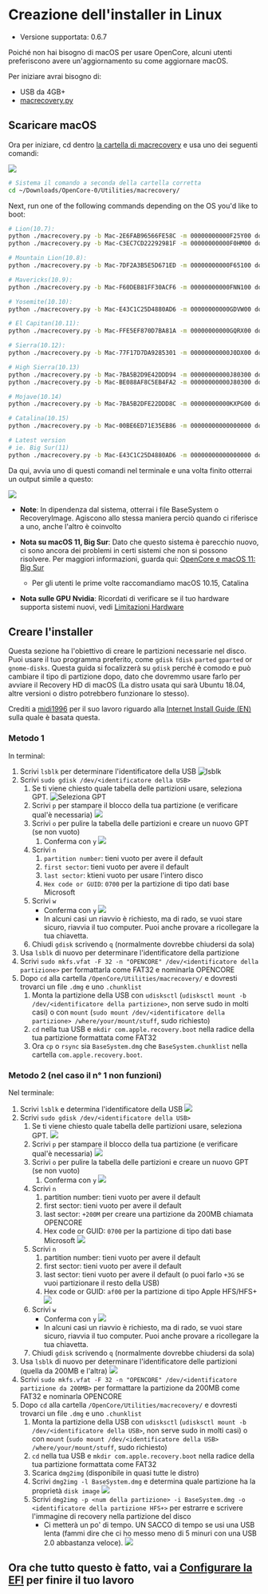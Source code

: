 # Creazione dell'installer in Linux

* Versione supportata: 0.6.7

Poiché non hai bisogno di macOS per usare OpenCore, alcuni utenti preferiscono avere un'aggiornamento su come aggiornare macOS.

Per iniziare avrai bisogno di:

* USB da 4GB+
* [macrecovery.py](https://github.com/acidanthera/OpenCorePkg/releases)
  
## Scaricare macOS

Ora per iniziare, cd dentro [la cartella di macrecovery](https://github.com/acidanthera/OpenCorePkg/releases) e usa uno dei seguenti comandi:

![](../images/installer-guide/legacy-mac-install-md/macrecovery.png)

```sh
# Sistema il comando a seconda della cartella corretta
cd ~/Downloads/OpenCore-0/Utilities/macrecovery/
```

Next, run one of the following commands depending on the OS you'd like to boot:

```sh
# Lion(10.7):
python ./macrecovery.py -b Mac-2E6FAB96566FE58C -m 00000000000F25Y00 download
python ./macrecovery.py -b Mac-C3EC7CD22292981F -m 00000000000F0HM00 download

# Mountain Lion(10.8):
python ./macrecovery.py -b Mac-7DF2A3B5E5D671ED -m 00000000000F65100 download

# Mavericks(10.9):
python ./macrecovery.py -b Mac-F60DEB81FF30ACF6 -m 00000000000FNN100 download

# Yosemite(10.10):
python ./macrecovery.py -b Mac-E43C1C25D4880AD6 -m 00000000000GDVW00 download

# El Capitan(10.11):
python ./macrecovery.py -b Mac-FFE5EF870D7BA81A -m 00000000000GQRX00 download

# Sierra(10.12):
python ./macrecovery.py -b Mac-77F17D7DA9285301 -m 00000000000J0DX00 download

# High Sierra(10.13)
python ./macrecovery.py -b Mac-7BA5B2D9E42DDD94 -m 00000000000J80300 download
python ./macrecovery.py -b Mac-BE088AF8C5EB4FA2 -m 00000000000J80300 download

# Mojave(10.14)
python ./macrecovery.py -b Mac-7BA5B2DFE22DDD8C -m 00000000000KXPG00 download

# Catalina(10.15)
python ./macrecovery.py -b Mac-00BE6ED71E35EB86 -m 00000000000000000 download

# Latest version
# ie. Big Sur(11)
python ./macrecovery.py -b Mac-E43C1C25D4880AD6 -m 00000000000000000 download
```

Da qui, avvia uno di questi comandi nel terminale e una volta finito otterrai un output simile a questo:

![](../images/installer-guide/legacy-mac-install-md/download-done.png)

* **Note**: In dipendenza dal sistema, otterrai i file BaseSystem o RecoveryImage. Agiscono allo stessa maniera perciò quando ci riferisce a uno, anche l'altro è coinvolto

* **Nota su macOS 11, Big Sur**: Dato che questo sistema è parecchio nuovo, ci sono ancora dei problemi in certi sistemi che non si possono risolvere. Per maggiori informazioni, guarda qui: [OpenCore e macOS 11: Big Sur](../extras/big-sur/README.md)
  * Per gli utenti le prime volte raccomandiamo macOS 10.15, Catalina
* **Nota sulle GPU Nvidia**: Ricordati di verificare se il tuo hardware supporta sistemi nuovi, vedi [Limitazioni Hardware](../macos-limits.md)

## Creare l'installer

Questa sezione ha l'obiettivo di creare le partizioni necessarie nel disco. Puoi usare il tuo programma preferito, come `gdisk` `fdisk` `parted` `gparted` or `gnome-disks`. Questa guida si focalizzerà su `gdisk` perché è comodo e può cambiare il tipo di partizione dopo, dato che dovremmo usare farlo per avviare il Recovery HD di macOS (La distro usata qui sarà Ubuntu 18.04, altre versioni o distro potrebbero funzionare lo stesso).

Crediti a [midi1996](https://github.com/midi1996) per il suo lavoro riguardo alla [Internet Install Guide (EN)](https://midi1996.github.io/hackintosh-internet-install-gitbook/) sulla quale è basata questa.

### Metodo 1

In terminal:

1. Scrivi `lsblk` per determinare l'identificatore della USB
  ![lsblk](../images/installer-guide/linux-install-md/unknown-5.png)
2. Scrivi `sudo gdisk /dev/<identificatore della USB>`
   1. Se ti viene chiesto quale tabella delle partizioni usare, seleziona GPT.
      ![Seleziona GPT](../images/installer-guide/linux-install-md/unknown-6.png)
   2. Scrivi `p` per stampare il blocco della tua partizione \(e verificare qual'è necessaria\)
      ![](../images/installer-guide/linux-install-md/unknown-13.png)
   3. Scrivi `o` per pulire la tabella delle partizioni e creare un nuovo GPT (se non vuoto)
      1. Conferma con `y`
         ![](../images/installer-guide/linux-install-md/unknown-8.png)
   4. Scrivi `n`
      1. `partition number`: tieni vuoto per avere il default
      2. `first sector`: tieni vuoto per avere il default
      3. `last sector`: ktieni vuoto per usare l'intero disco
      4. `Hex code or GUID`: `0700` per la partizione di tipo dati base Microsoft
   5. Scrivi `w`
      * Conferma con `y`
      ![](../images/installer-guide/linux-install-md/unknown-9.png)
      * In alcuni casi un riavvio è richiesto, ma di rado, se vuoi stare sicuro, riavvia il tuo computer. Puoi anche provare a ricollegare la tua chiavetta.
   6. Chiudi `gdisk` scrivendo `q` (normalmente dovrebbe chiudersi da sola)
3. Usa `lsblk` di nuovo per determinare l'identificatore della partizione
4. Scrivi `sudo mkfs.vfat -F 32 -n "OPENCORE" /dev/<identificatore della partizione>` per formattarla come FAT32 e nominarla OPENCORE
5. Dopo `cd` alla cartella `/OpenCore/Utilities/macrecovery/` e dovresti trovarci un file `.dmg` e uno `.chunklist`
   1. Monta la partizione della USB con `udisksctl` (`udisksctl mount -b /dev/<identificatore della partizione>`, non serve sudo in molti casi) o con `mount` (`sudo mount /dev/<identificatore della partizione> /where/your/mount/stuff`, sudo richiesto)
   2. `cd` nella tua USB e `mkdir com.apple.recovery.boot` nella radice della tua partizione formattata come FAT32
   3. Ora `cp` o `rsync` sia `BaseSystem.dmg` che `BaseSystem.chunklist` nella cartella `com.apple.recovery.boot`.

### Metodo 2 (nel caso il n° 1 non funzioni)

Nel terminale:

1. Scrivi `lsblk` e determina l'identificatore della USB
   ![](../images/installer-guide/linux-install-md/unknown-11.png)
2. Scrivi `sudo gdisk /dev/<identificatore della USB>`
   1. Se ti viene chiesto quale tabella delle partizioni usare, seleziona GPT.
      ![](../images/installer-guide/linux-install-md/unknown-12.png)
   2. Scrivi `p` per stampare il blocco della tua partizione \(e verificare qual'è necessaria\)
      ![](../images/installer-guide/linux-install-md/unknown-13.png)
   3. Scrivi `o` per pulire la tabella delle partizioni e creare un nuovo GPT (se non vuoto)
      1. Conferma con `y`
         ![](../images/installer-guide/linux-install-md/unknown-14.png)
   4. Scrivi `n`
      1. partition number: tieni vuoto per avere il default
      2. first sector: tieni vuoto per avere il default
      3. last sector: `+200M` per creare una partizione da 200MB chiamata OPENCORE
      4. Hex code or GUID: `0700` per la partizione di tipo dati base Microsoft
      ![](../images/installer-guide/linux-install-md/unknown-15.png)
   5. Scrivi `n`
      1. partition number: tieni vuoto per avere il default
      2. first sector: tieni vuoto per avere il default
      3. last sector: tieni vuoto per avere il default \(o puoi farlo `+3G` se vuoi partizionare il resto della USB\)
      4. Hex code or GUID: `af00` per la partizione di tipo Apple HFS/HFS+
      ![](../images/installer-guide/linux-install-md/unknown-16.png)
   6. Scrivi `w`
      * Conferma con `y`
      ![](../images/installer-guide/linux-install-md/unknown-17.png)
      * In alcuni casi un riavvio è richiesto, ma di rado, se vuoi stare sicuro, riavvia il tuo computer. Puoi anche provare a ricollegare la tua chiavetta.
   7. Chiudi `gdisk` scrivendo `q` (normalmente dovrebbe chiudersi da sola)
3. Usa `lsblk` di nuovo per determinare l'identificatore delle partizioni (quella da 200MB e l'altra)
   ![](../images/installer-guide/linux-install-md/unknown-18.png)
4. Scrivi `sudo mkfs.vfat -F 32 -n "OPENCORE" /dev/<identificatore partizione da 200MB>` per formattare la partizione da 200MB come FAT32 e nominarla OPENCORE
5. Dopo `cd` alla cartella `/OpenCore/Utilities/macrecovery/` e dovresti trovarci un file `.dmg` e uno `.chunklist`
   1. Monta la partizione della USB con `udisksctl` (`udisksctl mount -b /dev/<identificatore della USB>`, non serve sudo in molti casi) o con `mount` (`sudo mount /dev/<identificatore della USB> /where/your/mount/stuff`, sudo richiesto)
   2.  `cd` nella tua USB e `mkdir com.apple.recovery.boot` nella radice della tua partizione formattata come FAT32
   3. Scarica `dmg2img` (disponibile in quasi tutte le distro)
   4. Scrivi `dmg2img -l BaseSystem.dmg` e determina quale partizione ha la proprietà `disk image`
      ![](../images/installer-guide/linux-install-md/unknown-20.png)
   5. Scrivi `dmg2img -p <num della partizione> -i BaseSystem.dmg -o <identificatore della partizione HFS+>` per estrarre e scrivere l'immagine di recovery nella partizione del disco
      * Ci metterà un po' di tempo. UN SACCO di tempo se usi una USB lenta (fammi dire che ci ho messo meno di 5 minuri con una USB 2.0 abbastanza veloce).
      ![](../images/installer-guide/linux-install-md/unknown-21.png)

## Ora che tutto questo è fatto, vai a [Configurare la EFI](./opencore-efi.md) per finire il tuo lavoro
